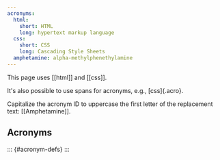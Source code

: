 ```yaml
---
acronyms:
  html:
    short: HTML
    long: hypertext markup language
  css:
    short: CSS
    long: Cascading Style Sheets
  amphetamine: alpha-methylphenethylamine
---
```


This page uses [[html]] and [[css]].

It's also possible to use spans for acronyms, e.g., [css]{.acro}.

Capitalize the acronym ID to uppercase the first letter of the
replacement text: [[Amphetamine]].

## Acronyms

::: {#acronym-defs}
:::
